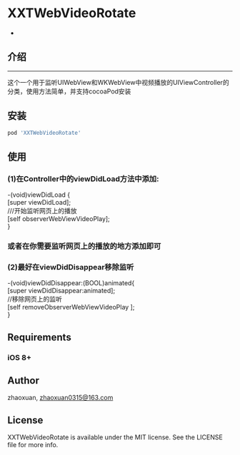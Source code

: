 # XXTWebVideoRotate
-
## 介绍
---
这个一个用于监听UIWebView和WKWebView中视频播放的UIViewController的分类，使用方法简单，并支持cocoaPod安装

## 安装 

```ruby
pod 'XXTWebVideoRotate'
```

## 使用
### (1)在Controller中的viewDidLoad方法中添加:
-(void)viewDidLoad {<br> 
      [super viewDidLoad];<br> 
       ///开始监听网页上的播放<br> 
      [self observerWebViewVideoPlay];<br> 
   }<br> 
 ### 或者在你需要监听网页上的播放的地方添加即可<br> 
### (2)最好在viewDidDisappear移除监听<br> 

-(void)viewDidDisappear:(BOOL)animated{<br> 
    [super viewDidDisappear:animated];<br> 
     //移除网页上的监听<br> 
    [self removeObserverWebViewVideoPlay ];<br> 
}<br> 

## Requirements

### iOS  8+

## Author

zhaoxuan, zhaoxuan0315@163.com

## License

XXTWebVideoRotate is available under the MIT license. See the LICENSE file for more info.
